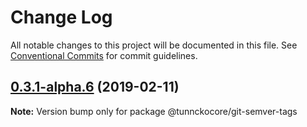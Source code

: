 # Change Log

All notable changes to this project will be documented in this file.
See [Conventional Commits](https://conventionalcommits.org) for commit guidelines.

## [0.3.1-alpha.6](https://github.com/tunnckoCore/hq/compare/@tunnckocore/git-semver-tags@0.3.1-alpha.5...@tunnckocore/git-semver-tags@0.3.1-alpha.6) (2019-02-11)

**Note:** Version bump only for package @tunnckocore/git-semver-tags
